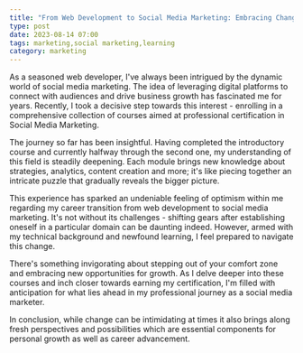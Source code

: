 ```yaml
---
title: "From Web Development to Social Media Marketing: Embracing Change"
type: post
date: 2023-08-14 07:00
tags: marketing,social marketing,learning
category: marketing
---
```


As a seasoned web developer, I've always been intrigued by the dynamic world of social media marketing. The idea of leveraging digital platforms to connect with audiences and drive business growth has fascinated me for years. Recently, I took a decisive step towards this interest - enrolling in a comprehensive collection of courses aimed at professional certification in Social Media Marketing.

The journey so far has been insightful. Having completed the introductory course and currently halfway through the second one, my understanding of this field is steadily deepening. Each module brings new knowledge about strategies, analytics, content creation and more; it's like piecing together an intricate puzzle that gradually reveals the bigger picture.

This experience has sparked an undeniable feeling of optimism within me regarding my career transition from web development to social media marketing. It's not without its challenges - shifting gears after establishing oneself in a particular domain can be daunting indeed. However, armed with my technical background and newfound learning, I feel prepared to navigate this change.

There's something invigorating about stepping out of your comfort zone and embracing new opportunities for growth. As I delve deeper into these courses and inch closer towards earning my certification, I'm filled with anticipation for what lies ahead in my professional journey as a social media marketer.

In conclusion, while change can be intimidating at times it also brings along fresh perspectives and possibilities which are essential components for personal growth as well as career advancement.
